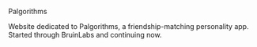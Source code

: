Palgorithms 

Website dedicated to Palgorithms, a friendship-matching personality app. Started through BruinLabs and continuing now. 
